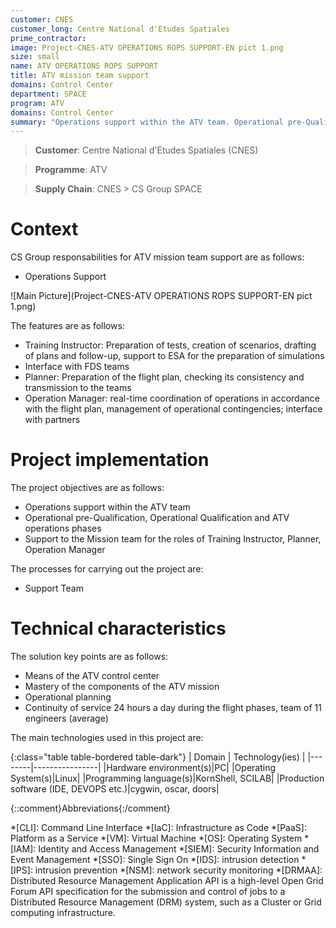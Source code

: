 ```yaml
---
customer: CNES
customer_long: Centre National d'Etudes Spatiales
prime_contractor: 
image: Project-CNES-ATV OPERATIONS ROPS SUPPORT-EN pict 1.png
size: small
name: ATV OPERATIONS ROPS SUPPORT
title: ATV mission team support
domains: Control Center
department: SPACE
program: ATV
domains: Control Center
summary: "Operations support within the ATV team. Operational pre-Qualification, Operational Qualification and ATV operations phases. Support to the Mission team for the roles of Training Instructor, Planner, Operation Manager"
---
```


> __Customer__\: Centre National d'Etudes Spatiales (CNES)

> __Programme__\: ATV

> __Supply Chain__\: CNES >  CS Group SPACE


# Context


CS Group responsabilities for ATV mission team support are as follows:
* Operations Support

![Main Picture](Project-CNES-ATV OPERATIONS ROPS SUPPORT-EN pict 1.png)

The features are as follows:
* Training Instructor: Preparation of tests, creation of scenarios, drafting of plans and follow-up, support to ESA for the preparation of simulations
* Interface with FDS teams
* Planner: Preparation of the flight plan, checking its consistency and transmission to the teams
* Operation Manager: real-time coordination of operations in accordance with the flight plan, management of operational contingencies; interface with partners

# Project implementation

The project objectives are as follows:
* Operations support within the ATV team
* Operational pre-Qualification, Operational Qualification and ATV operations phases
* Support to the Mission team for the roles of Training Instructor, Planner, Operation Manager

The processes for carrying out the project are:
* Support Team

# Technical characteristics

The solution key points are as follows:
* Means of the ATV control center
* Mastery of the components of the ATV mission 
* Operational planning
* Continuity of service 24 hours a day during the flight phases, team of 11 engineers (average)



The main technologies used in this project are:

{:class="table table-bordered table-dark"}
| Domain | Technology(ies) |
|--------|----------------|
|Hardware environment(s)|PC|
|Operating System(s)|Linux|
|Programming language(s)|KornShell, SCILAB|
|Production software (IDE, DEVOPS etc.)|cygwin, oscar, doors|



{::comment}Abbreviations{:/comment}

*[CLI]: Command Line Interface
*[IaC]: Infrastructure as Code
*[PaaS]: Platform as a Service
*[VM]: Virtual Machine
*[OS]: Operating System
*[IAM]: Identity and Access Management
*[SIEM]: Security Information and Event Management
*[SSO]: Single Sign On
*[IDS]: intrusion detection
*[IPS]: intrusion prevention
*[NSM]: network security monitoring
*[DRMAA]: Distributed Resource Management Application API is a high-level Open Grid Forum API specification for the submission and control of jobs to a Distributed Resource Management (DRM) system, such as a Cluster or Grid computing infrastructure.
